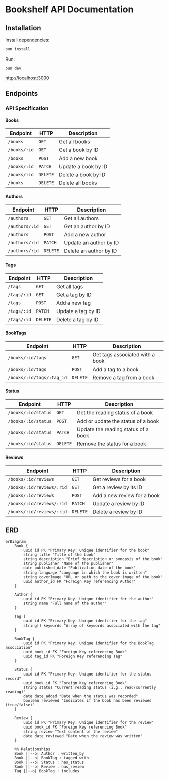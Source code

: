 # Bookshelf API Documentation

## Installation

Install dependencies:

```sh
bun install
```

Run:

```sh
bun dev
```

<http://localhost:3000>

## Endpoints

### API Specification

#### Books

| Endpoint     | HTTP     | Description         |
| ------------ | -------- | ------------------- |
| `/books`     | `GET`    | Get all books       |
| `/books/:id` | `GET`    | Get a book by ID    |
| `/books`     | `POST`   | Add a new book      |
| `/books/:id` | `PATCH`  | Update a book by ID |
| `/books/:id` | `DELETE` | Delete a book by ID |
| `/books`     | `DELETE` | Delete all books    |

#### Authors

| Endpoint       | HTTP     | Description            |
| -------------- | -------- | ---------------------- |
| `/authors`     | `GET`    | Get all authors        |
| `/authors/:id` | `GET`    | Get an author by ID    |
| `/authors`     | `POST`   | Add a new author       |
| `/authors/:id` | `PATCH`  | Update an author by ID |
| `/authors/:id` | `DELETE` | Delete an author by ID |

#### Tags

| Endpoint    | HTTP     | Description        |
| ----------- | -------- | ------------------ |
| `/tags`     | `GET`    | Get all tags       |
| `/tags/:id` | `GET`    | Get a tag by ID    |
| `/tags`     | `POST`   | Add a new tag      |
| `/tags/:id` | `PATCH`  | Update a tag by ID |
| `/tags/:id` | `DELETE` | Delete a tag by ID |

#### BookTags

| Endpoint                  | HTTP     | Description                     |
| ------------------------- | -------- | ------------------------------- |
| `/books/:id/tags`         | `GET`    | Get tags associated with a book |
| `/books/:id/tags`         | `POST`   | Add a tag to a book             |
| `/books/:id/tags/:tag_id` | `DELETE` | Remove a tag from a book        |

#### Status

| Endpoint            | HTTP     | Description                         |
| ------------------- | -------- | ----------------------------------- |
| `/books/:id/status` | `GET`    | Get the reading status of a book    |
| `/books/:id/status` | `POST`   | Add or update the status of a book  |
| `/books/:id/status` | `PATCH`  | Update the reading status of a book |
| `/books/:id/status` | `DELETE` | Remove the status for a book        |

#### Reviews

| Endpoint                  | HTTP     | Description                 |
| ------------------------- | -------- | --------------------------- |
| `/books/:id/reviews`      | `GET`    | Get reviews for a book      |
| `/books/:id/reviews/:rid` | `GET`    | Get a review by its ID      |
| `/books/:id/reviews`      | `POST`   | Add a new review for a book |
| `/books/:id/reviews/:rid` | `PATCH`  | Update a review by ID       |
| `/books/:id/reviews/:rid` | `DELETE` | Delete a review by ID       |

## ERD

```mermaid
erDiagram
    Book {
        uuid id PK "Primary Key: Unique identifier for the book"
        string title "Title of the book"
        string description "Brief description or synopsis of the book"
        string publisher "Name of the publisher"
        date published_date "Publication date of the book"
        string language "Language in which the book is written"
        string coverImage "URL or path to the cover image of the book"
        uuid author_id FK "Foreign Key referencing Author"
    }

    Author {
        uuid id PK "Primary Key: Unique identifier for the author"
        string name "Full name of the author"
    }

    Tag {
        uuid id PK "Primary Key: Unique identifier for the tag"
        string[] keywords "Array of keywords associated with the tag"
    }

    BookTag {
        uuid id PK "Primary Key: Unique identifier for the BookTag association"
        uuid book_id FK "Foreign Key referencing Book"
        uuid tag_id FK "Foreign Key referencing Tag"
    }

    Status {
        uuid id PK "Primary Key: Unique identifier for the status record"
        uuid book_id FK "Foreign Key referencing Book"
        string status "Current reading status (i.g., read/currently reading)"
        date date_added "Date when the status was recorded"
        boolean reviewed "Indicates if the book has been reviewed (true/false)"
    }

    Review {
        uuid id PK "Primary Key: Unique identifier for the review"
        uuid book_id FK "Foreign Key referencing Book"
        string review "Text content of the review"
        date date_reviewed "Date when the review was written"
    }

    %% Relationships
    Book ||--o| Author : written_by
    Book ||--o| BookTag : tagged_with
    Book ||--o| Status : has_status
    Book ||--o| Review : has_review
    Tag ||--o| BookTag : includes
```